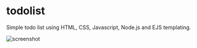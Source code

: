 # todolist
Simple todo list using HTML, CSS, Javascript, Node.js and EJS templating.

![screenshot](https://user-images.githubusercontent.com/70189833/152536837-6c250bb5-434e-4d05-865b-c25f75c6c35c.png)
